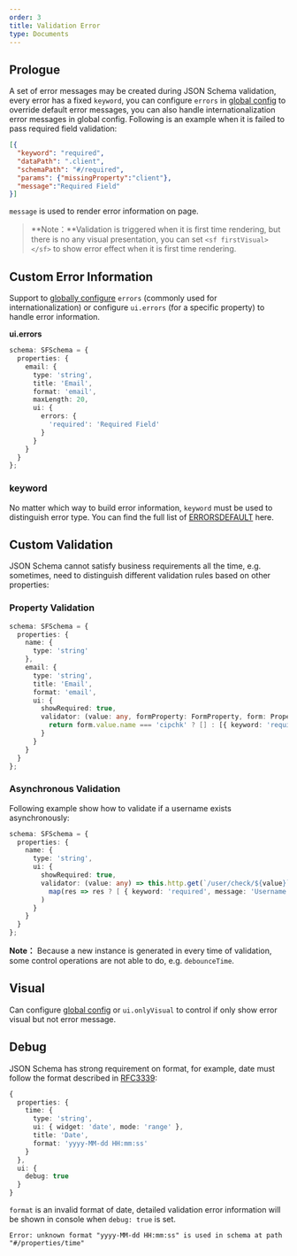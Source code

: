 ```yaml
---
order: 3
title: Validation Error
type: Documents
---
```


## Prologue

A set of error messages may be created during JSON Schema validation, every error has a fixed `keyword`, you can configure `errors` in [global config](/docs/global-config) to override default error messages, you can also handle internationalization error messages in global config. Following is an example when it is failed to pass required field validation:

```json
[{
  "keyword": "required",
  "dataPath": ".client",
  "schemaPath": "#/required",
  "params": {"missingProperty":"client"},
  "message":"Required Field"
}]
```

`message` is used to render error information on page.

> **Note：**Validation is triggered when it is first time rendering, but there is no any visual presentation, you can set `<sf firstVisual></sf>` to show error effect when it is first time rendering.

## Custom Error Information

Support to [globally configure](/docs/global-config) `errors` (commonly used for internationalization) or configure `ui.errors` (for a specific property) to handle error information.

**ui.errors**

```ts
schema: SFSchema = {
  properties: {
    email: {
      type: 'string',
      title: 'Email',
      format: 'email',
      maxLength: 20,
      ui: {
        errors: {
          'required': 'Required Field'
        }
      }
    }
  }
};
```

### keyword

No matter which way to build error information, `keyword` must be used to distinguish error type. You can find the full list of [ERRORSDEFAULT](https://github.com/ng-alain/delon/blob/master/packages/form/src/errors.ts#L4) here.

## Custom Validation

JSON Schema cannot satisfy business requirements all the time, e.g. sometimes, need to distinguish different validation rules based on other properties:

### Property Validation

```ts
schema: SFSchema = {
  properties: {
    name: {
      type: 'string'
    },
    email: {
      type: 'string',
      title: 'Email',
      format: 'email',
      ui: {
        showRequired: true,
        validator: (value: any, formProperty: FormProperty, form: PropertyGroup) => {
          return form.value.name === 'cipchk' ? [] : [{ keyword: 'required', message: 'Must be cipchk@qq.com'}];
        }
      }
    }
  }
};
```

### Asynchronous Validation

Following example show how to validate if a username exists asynchronously:

```ts
schema: SFSchema = {
  properties: {
    name: {
      type: 'string',
      ui: {
        showRequired: true,
        validator: (value: any) => this.http.get(`/user/check/${value}`).pipe(
          map(res => res ? [ { keyword: 'required', message: 'Username exists'} ] : [])
        )
      }
    }
  }
};
```

**Note：** Because a new instance is generated in every time of validation, some control operations are not able to do, e.g. `debounceTime`.

## Visual

Can configure [global config](/docs/global-config) or `ui.onlyVisual` to control if only show error visual but not error message.

## Debug

JSON Schema has strong requirement on format, for example, date must follow the format described in [RFC3339](https://tools.ietf.org/html/rfc3339#section-5.6):

```ts
{
  properties: {
    time: {
      type: 'string',
      ui: { widget: 'date', mode: 'range' },
      title: 'Date',
      format: 'yyyy-MM-dd HH:mm:ss'
    }
  },
  ui: {
    debug: true
  }
}
```

`format` is an invalid format of date, detailed validation error information will be shown in console when `debug: true` is set.

```
Error: unknown format "yyyy-MM-dd HH:mm:ss" is used in schema at path "#/properties/time"
```
